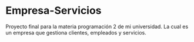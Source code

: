 # Empresa-Servicios
Proyecto final para la materia programación 2 de mi universidad. La cual es un empresa que gestiona clientes, empleados y servicios.
